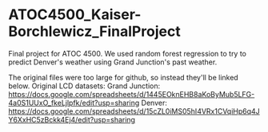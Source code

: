 # ATOC4500_Kaiser-Borchlewicz_FinalProject
Final project for ATOC 4500. We used random forest regression to try to predict Denver's weather using Grand Junction's past weather.

The original files were too large for github, so instead they'll be linked below.
Original LCD datasets:
Grand Junction: https://docs.google.com/spreadsheets/d/1445EOknEHB8aKoByMub5LFG-4a0S1UUxO_fkeLjlpfk/edit?usp=sharing
Denver: https://docs.google.com/spreadsheets/d/15cZL0iMS05hI4VRx1CVqiHp6q4JY6XxHC5zBckk4Ej4/edit?usp=sharing
